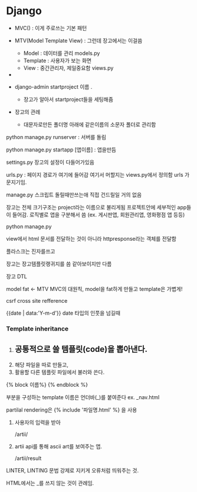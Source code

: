 # Django

- MVC() : 이게 주로쓰는 기본 패턴 

- MTV(Model Template View) : 그런데 장고에서는 이걸씀
  - Model : 데이터를 관리 models.py
  - Template : 사용자가 보는 화면 
  - View : 중간관리자, 제일중요함 views.py
- 

- django-admin startproject 이름 . 
  - 장고가 알아서 startproject들을 세팅해줌
- 장고의 관례
  - 대문자로만든 폴더명 아래에 같은이름의 소문자 폴더로 관리함



python manage.py runserver : 서버를 돌림

python manage.py startapp [앱이름] : 앱을만듬

settings.py 장고의 설정이 다들어가있음

urls.py : 페이지 경로가 여기에 들어감 여기서 머할지는 views.py에서 정의함 urls 가 문지기임.

manage.py 스크립트 돌릴때만쓰는애 직접 건드릴일 거의 없음



장고는 전체 크기구조는 project라는 이름으로 불리게됨  프로젝트안에 세부적인 app들이 들어감. 로직별로 앱을 구분해서 씀 (ex. 게시판앱, 회원관리앱, 영화평점 앱 등등)

python manage.py 



view에서 html 문서를 전달하는 것이 아니라 httpresponse라는 객체를 전달함 

플라스크는 진자를쓰고 

장고는 장고템플릿랭귀지를 씀 같아보이지만 다름

장고 DTL

model fat <- MTV MVC의 대원칙, model을 fat하게 만들고 template은 가볍게!

csrf cross site refference

{{date | data:'Y-m-d'}} date 타입의 인풋을 넘길때

### Template inheritance

1. 공통적으로 쓸 템플릿(code)을 뽑아낸다.
   - 
2. 해당 파일을 따로 만들고,
3. 활용할 다른 템플릿 파일에서 불러와 쓴다.

{% block 이름%} {% endblock %}

부분을 구성하는 template 이름은 언더바(_)를 붙여준다 ex. _nav.html

partilal rendering은 {% include '파일명.html' %} 을 사용



1. 사용자의 입력을 받아

   /artii/

2. artii api를 통해 ascii art를 보여주는 앱.

   /artii/result





LINTER, LINTING 문법 강제로 지키게 오류처럼 띄워주는 것.



HTML에서는 _를 쓰지 않는 것이 관례임.
